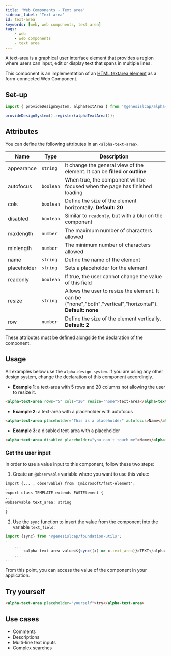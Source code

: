 ```yaml
---
title: 'Web Components - Text area'
sidebar_label: 'Text area'
id: text-area
keywords: [web, web components, text area]
tags:
    - web
    - web components
    - text area
---
```


A text-area is a graphical user interface element that provides a region where users can input, edit or display text that spans in multiple lines.

This component is an implementation of an [HTML textarea element](https://developer.mozilla.org/en-US/docs/Web/HTML/Element/textarea) as a form-connected Web Component. 
## Set-up

```ts
import { provideDesignSystem, alphaTextArea } from '@genesislcap/alpha-design-system';

provideDesignSystem().register(alphaTextArea());
```

## Attributes

You can define the following attributes in an `<alpha-text-area>`.

| Name        | Type      | Description                                                                                                 |
|-------------|-----------|-------------------------------------------------------------------------------------------------------------|
| appearance  | `string`  | It change the general view of the element. It can be **filled** or **outline**                              |
| autofocus   | `boolean` | When true, the component will be focused when the page has finished loading                                 |
| cols        | `boolean` | Define the size of the element horizontally. **Default: 20**                                                |
| disabled    | `boolean` | Similar to `readonly`, but with a blur on the component                                                     |
| maxlength   | `number`  | The maximum number of characters allowed                                                                    |
| minlength   | `number`  | The minimum number of characters allowed                                                                    |
| name        | `string`  | Define the name of the element                                                                              |
| placeholder | `string`  | Sets a placeholder for the element                                                                          |
| readonly    | `boolean` | If true, the user cannot change the value of this field                                                     |
| resize      | `string`  | Allows the user to resize the element. It can be {"none","both","vertical","horizontal"}. **Default: none** |
| row         | `number`  | Define the size of the element vertically. **Default: 2**                                                   |

These attributes must be defined alongside the declaration of the component.

## Usage
All examples below use the `alpha-design-system`. If you are using any other design system, change the declaration
of this component accordingly.

- **Example 1**: a text-area with 5 rows and 20 columns not allowing the user to resize it.
```html title="Example 1"
<alpha-text-area rows="5" cols="20" resize="none">text-area</alpha-text-area>
```
- **Example 2**: a text-area with a placeholder with autofocus
```html title="Example 2"
<alpha-text-area placeholder="This is a placeholder" autofocus>Name</alpha-text-area>
```
- **Example 3**: a disabled text-area with a placeholder
```html title="Example 3"
<alpha-text-area disabled placeholder="you can't touch me">Name</alpha-text-area>
```

### Get the user input
In order to use a value input to this component, follow these two steps:

1. Create an `@observable` variable where you want to use this value:

```html {1,5}
import {... , observable} from '@microsoft/fast-element';
...
export class TEMPLATE extends FASTElement {
...
@observable text_area: string
...
}
```

2. Use the `sync` function to insert the value from the component into the variable `text_field`:

```typescript tile="Example 4" {1,4}
import {sync} from '@genesislcap/foundation-utils';
...
    ...
        <alpha-text-area value=${sync((x) => x.text_area)}>TEXT</alpha-text-area>
    ...
...    
```

From this point, you can access the value of the component in your application.

## Try yourself

```html title="try yourself" live
<alpha-text-area placeholder="yourself">try</alpha-text-area>
```


## Use cases

- Comments
- Descriptions
- Multi-line text inputs
- Complex searches
